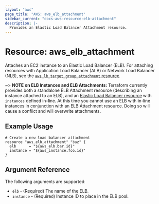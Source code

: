 ```yaml
---
layout: "aws"
page_title: "AWS: aws_elb_attachment"
sidebar_current: "docs-aws-resource-elb-attachment"
description: |-
  Provides an Elastic Load Balancer Attachment resource.
---
```


# Resource: aws_elb_attachment

Attaches an EC2 instance to an Elastic Load Balancer (ELB). For attaching resources with Application Load Balancer (ALB) or Network Load Balancer (NLB), see the [`aws_lb_target_group_attachment` resource](/docs/providers/aws/r/lb_target_group_attachment.html).

~> **NOTE on ELB Instances and ELB Attachments:** Terraform currently provides
both a standalone ELB Attachment resource (describing an instance attached to
an ELB), and an [Elastic Load Balancer resource](elb.html) with
`instances` defined in-line. At this time you cannot use an ELB with in-line
instances in conjunction with an ELB Attachment resource. Doing so will cause a
conflict and will overwrite attachments.

## Example Usage

```hcl
# Create a new load balancer attachment
resource "aws_elb_attachment" "baz" {
  elb      = "${aws_elb.bar.id}"
  instance = "${aws_instance.foo.id}"
}
```

## Argument Reference

The following arguments are supported:

* `elb` - (Required) The name of the ELB.
* `instance` - (Required) Instance ID to place in the ELB pool.
